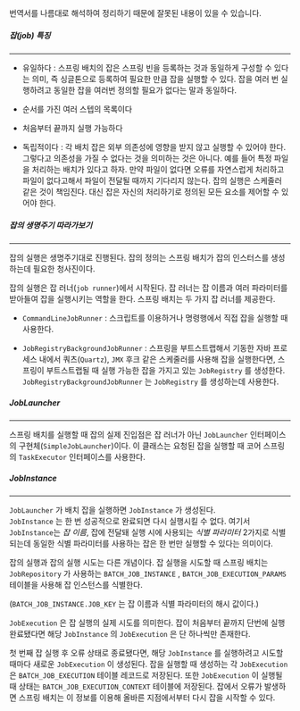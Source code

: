 번역서를 나름대로 해석하여 정리하기 때문에 잘못된 내용이 있을 수 있습니다.


##### 잡(job) 특징
---

- 유일하다 : 스프링 배치의 잡은 스프링 빈을 등록하는 것과 동일하게 구성할 수 있다는 의미, 즉 싱글톤으로 등록하여 필요한 만큼 잡을 실행할 수 있다. 잡을 여러 번 실행하려고 동일한 잡을 여러번 정의할 필요가 없다는 말과 동일하다.
   
- 순서를 가진 여러 스텝의 목록이다 

- 처음부터 끝까지 실행 가능하다

- 독립적이다 : 각 배치 잡은 외부 의존성에 영향을 받지 않고 실행할 수 있어야 한다. 그렇다고 의존성을 가질 수 없다는 것을 의미하는 것은 아니다. 예를 들어 특정 파일을 처리하는 배치가 있다고 하자. 만약 파일이 없다면 오류를 자연스럽게 처리하고 파일이 없다고해서 파일이 전달될 때까지 기다리지 않는다. 잡의 실행은 스케줄러 같은 것이 책임진다. 대신 잡은 자신의 처리하기로 정의된 모든 요소를 제어할 수 있어야 한다.



##### 잡의 생명주기 따라가보기
----
잡의 실행은 생명주기대로 진행된다. 잡의 정의는 스프링 배치가 잡의 인스터스를 생성하는데 필요한 청사진이다.

잡의 실행은 잡 러너(`job runner`)에서 시작된다. 잡 러너는 잡 이름과 여러 파라미터를 받아들여 잡을 실행시키는 역할을 한다. 스프링 배치는 두 가지 잡 러너를 제공한다.

- `CommandLineJobRunner` : 스크립트를 이용하거나 명령행에서 직접 잡을 실행할 때 사용한다.

- `JobRegistryBackgroundJobRunner` : 스프링을 부트스트랩해서 기동한 자바 프로세스 내에서 쿼츠(`Quartz`), `JMX` 후크 같은 스케줄러를 사용해 잡을 실행한다면, 스프링이 부트스트랩될 때 실행 가능한 잡을 가지고 있는 `JobRegistry` 를 생성한다. `JobRegistryBackgroundJobRunner` 는 `JobRegistry` 를 생성하는데 사용한다.


##### JobLauncher
---
스프링 배치를 실행할 때 잡의 실제 진입점은 잡 러너가 아닌 `JobLauncher` 인터페이스의 구현체(`SimpleJobLauncher`)이다.  이 클래스는 요청된 잡을 실행할 때 코어 스프링의 `TaskExecutor` 인터페이스를 사용한다.


##### JobInstance
---
`JobLauncher` 가 배치 잡을 실행하면 `JobInstance` 가 생성된다.  
`JobInstance` 는 한 번 성공적으로 완료되면 다시 실행시킬 수 없다. 여기서 `JobInstance`는 *잡 이름*, 잡에 전달돼 실행 시에 사용되는 *식별 파라미터* 2가지로 식별되는데 동일한 식별 파라미터를 사용하는 잡은 한 번만 실행할 수 있다는 의미이다.

잡의 실행과 잡의 실행 시도는 다른 개념이다.  잡 실행을 시도할 때 스프링 배치는 `JobRepository` 가 사용하는 `BATCH_JOB_INSTANCE` , `BATCH_JOB_EXECUTION_PARAMS` 테이블을 사용해 잡 인스턴스를 식별한다.

(`BATCH_JOB_INSTANCE.JOB_KEY` 는 잡 이름과 식별 파라미터의 해시 값이다.)

`JobExecution` 은 잡 실행의 실제 시도를 의미한다. 잡이 처음부터 끝까지 단번에 실행 완료됐다면 해당 `JobInstance` 의 `JobExecution` 은 단 하나씩만 존재한다.

첫 번째 잡 실행 후 오류 상태로 종료됐다면, 해당 `JobInstance` 를 실행하려고 시도할 때마다 새로운 `JobExecution` 이 생성된다. 잡을 실행할 때 생성하는 각 `JobExecution` 은 `BATCH_JOB_EXECUTION` 테이블 레코드로 저장된다. 또한 `JobExecution` 이 실행될 때 상태는 `BATCH_JOB_EXECUTION_CONTEXT` 테이블에 저장된다. 잡에서 오류가 발생하면 스프링 배치는 이 정보를 이용해 올바른 지점에서부터 다시 잡을 시작할 수 있다.
